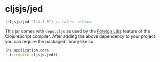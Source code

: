 # cljsjs/jed

[](dependency)
```clojure
[cljsjs/jed "1.1.1-0"] ;; latest release
```
[](/dependency)

This jar comes with `deps.cljs` as used by the [Foreign Libs][flibs] feature
of the ClojureScript compiler. After adding the above dependency to your project
you can require the packaged library like so:

```clojure
(ns application.core
  (:require cljsjs.jed))
```

[flibs]: https://clojurescript.org/reference/packaging-foreign-deps
